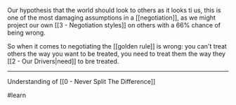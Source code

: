 Our hypothesis that the world should look to others as it looks ti us, this is one of the most damaging assumptions in a [[negotiation]], as we might project our own [[3 - Negotiation styles]] on others with a 66% chance of being wrong.

So when it comes to negotiating the [[golden rule]] is wrong: you can't treat others the way you want to be treated, you need to treat them the way they [[2 - Our Drivers|need]] to bre treated.

---

Understanding of [[0 - Never Split The Difference]]

#learn